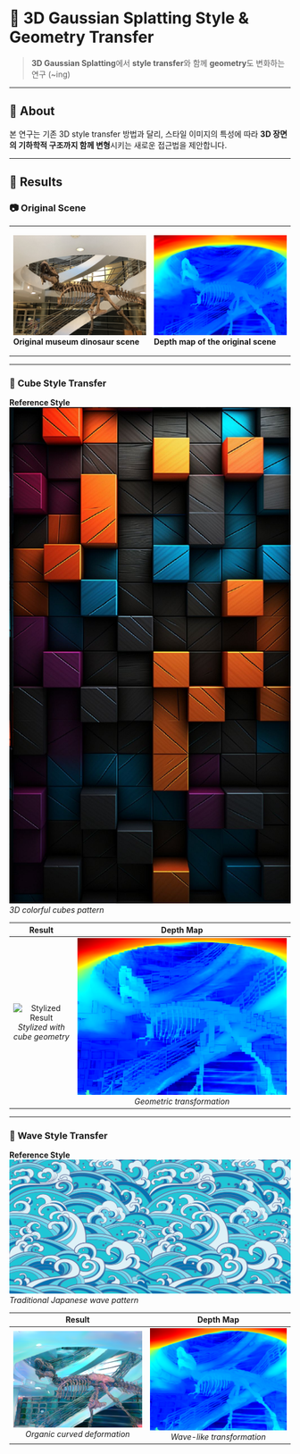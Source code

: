 # 🎨 3D Gaussian Splatting Style & Geometry Transfer

> **3D Gaussian Splatting**에서 **style transfer**와 함께 **geometry**도 변화하는 연구 (~ing)

---

## 📖 About

본 연구는 기존 3D style transfer 방법과 달리, 스타일 이미지의 특성에 따라 **3D 장면의 기하학적 구조까지 함께 변형**시키는 새로운 접근법을 제안합니다.

---

## 🎯 Results

### 📷 **Original Scene**

<table>
<tr>
<td width="50%">

![Original Scene](images/original.jpg)
**Original museum dinosaur scene**

</td>
<td width="50%">

![Depth Map](images/depth_map.jpg)
**Depth map of the original scene**

</td>
</tr>
</table>

---

### 🧊 **Cube Style Transfer**

**Reference Style**
![Style Image](images/style_cube.jpg)
*3D colorful cubes pattern*

| Result | Depth Map |
|:---:|:---:|
| ![Stylized Result](images/result_cube.jpg)<br>*Stylized with cube geometry* | ![Result Depth](images/result_depth.jpg)<br>*Geometric transformation* |

---

### 🌊 **Wave Style Transfer** 

**Reference Style**
![Wave Style](images/style_wave.jpg)
*Traditional Japanese wave pattern*

| Result | Depth Map |
|:---:|:---:|
| ![Wave Style Result](images/result_wave.jpg)<br>*Organic curved deformation* | ![Wave Depth](images/wave_depth.jpg)<br>*Wave-like transformation* |
